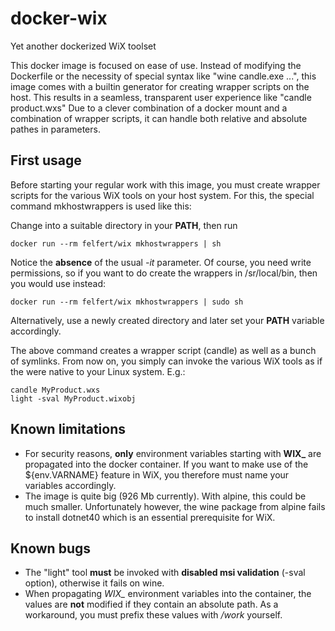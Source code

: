 # docker-wix
Yet another dockerized WiX toolset

This docker image is focused on ease of use. Instead of
modifying the Dockerfile or the necessity of special syntax like
"wine candle.exe ...", this image comes with a builtin generator
for creating wrapper scripts on the host. This results in a seamless,
transparent user experience like "candle product.wxs" Due to a clever
combination of a docker mount and a combination of wrapper scripts,
it can handle both relative and absolute pathes in parameters.

## First usage
Before starting your regular work with this image, you must create
wrapper scripts for the various WiX tools on your host system.
For this, the special command mkhostwrappers is used like this:

Change into a suitable directory in your **PATH**, then run
```
docker run --rm felfert/wix mkhostwrappers | sh
```
Notice the **absence** of the usual *-it* parameter. Of course, you need write
permissions, so if you want to do create the wrappers in /sr/local/bin, then
you would use instead:
```
docker run --rm felfert/wix mkhostwrappers | sudo sh
```
Alternatively, use a newly created directory and later set your **PATH** variable
accordingly.

The above command creates a wrapper script (candle) as well as a bunch of symlinks.
From now on, you simply can invoke the various WiX tools as if the were native
to your Linux system. E.g.:
```
candle MyProduct.wxs
light -sval MyProduct.wixobj
```
## Known limitations
* For security reasons, **only** environment variables starting with **WIX_** are
propagated into the docker container. If you want to make use of the ${env.VARNAME}
feature in WiX, you therefore must name your variables accordingly.
* The image is quite big (926 Mb currently). With alpine, this could be much smaller.
Unfortunately however, the wine package from alpine fails to install dotnet40 which is
an essential prerequisite for WiX.

## Known bugs
* The "light" tool **must** be invoked with **disabled msi validation** (-sval option),
otherwise it fails on wine.
* When propagating *WIX_* environment variables into the container, the values are **not**
modified if they contain an absolute path. As a workaround, you must prefix these values
with */work* yourself.
